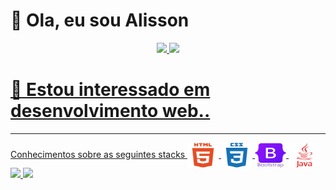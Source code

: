 
<h1> 
   👋 Ola, eu sou Alisson</h1>

<div align="center">
  <a href="https://github.com/4l1son">
  <img height="180em" src="https://github-readme-stats.vercel.app/api?username=4l1son&show_icons=true&theme=dracula&include_all_commits=true&count_private=true"/>
  <img height="180em" src="https://github-readme-stats.vercel.app/api/top-langs/?username=4l1son&layout=compact&langs_count=7&theme=dracula"/>
</div>


   #  👀 Estou interessado em desenvolvimento web..
 
  <hr>
  Conhecimentos sobre as seguintes stacks
  <img align="center"  height="40" width="50" src="https://raw.githubusercontent.com/devicons/devicon/master/icons/html5/html5-plain-wordmark.svg">
  <img align="center"  height="40" width="50" src="https://raw.githubusercontent.com/devicons/devicon/master/icons/css3/css3-plain-wordmark.svg">
  <img align="center"  height="40" width="50" src="https://raw.githubusercontent.com/devicons/devicon/master/icons/bootstrap/bootstrap-original-wordmark.svg">
  <img align="center"  height="40" width="50" src="https://raw.githubusercontent.com/devicons/devicon/1119b9f84c0290e0f0b38982099a2bd027a48bf1/icons/java/java-plain-wordmark.svg">
  
  <div>
  <img src="https://img.shields.io/badge/Gmail-D14836?style=for-the-badge&logo=gmail&logoColor=white">
  <img src="https://img.shields.io/badge/LinkedIn-0077B5?style=for-the-badge&logo=linkedin&logoColor=white">
  </div>


<!---
4l1sson/4l1sson is a ✨ special ✨ repository because its `README.md` (this file) appears on your GitHub profile.
You can click the Preview link to take a look at your changes.
--->
